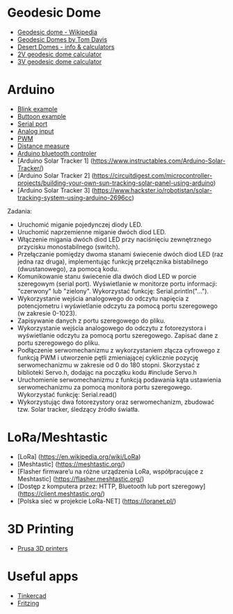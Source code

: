 # Geodesic Dome
- [Geodesic dome - Wikipedia](https://en.wikipedia.org/wiki/Geodesic_dome)
- [Geodesic Domes by Tom Davis](http://www.geometer.org/mathcircles/geodesic.pdf)
- [Desert Domes - info & calculators](https://www.desertdomes.com)
- [2V geodesic dome calculator](https://www.domerama.com/calculators/2v-geodesic-dome-calculator/)
- [3V geodesic dome calculator](https://www.domerama.com/calculators/3v-geodesic-dome-calculator/)

# Arduino
- [Blink example](https://www.arduino.cc/en/Tutorial/BuiltInExamples/Blink)
- [Buttoon example](https://www.arduino.cc/en/Tutorial/BuiltInExamples/Button)
- [Serial port](https://www.arduino.cc/reference/en/language/functions/communication/serial/print/)
- [Analog input](https://www.arduino.cc/reference/en/language/functions/analog-io/analogread/)
- [PWM](https://forbot.pl/blog/kurs-arduino-silniki-pwm-serwomechanizm-zewnetrzne-biblioteki-id3913)
- [Distance measure](https://forbot.pl/blog/kurs-arduino-czujnik-odleglosci-hc-sr04-funkcje-id4290)
- [Arduino bluetooth controler](https://play.google.com/store/apps/details?id=com.giumig.apps.bluetoothserialmonitor)
- [Arduino Solar Tracker 1] (https://www.instructables.com/Arduino-Solar-Tracker/)
- [Arduino Solar Tracker 2] (https://circuitdigest.com/microcontroller-projects/building-your-own-sun-tracking-solar-panel-using-arduino)
- [Arduino Solar Tracker 3] (https://www.hackster.io/robotistan/solar-tracking-system-using-arduino-2696cc)

Zadania: 

- Uruchomić miganie pojedynczej diody LED.
- Uruchomić naprzemienne miganie dwóch diod LED.
- Włączenie migania dwóch diod LED przy naciśnięciu zewnętrznego przycisku monostabilnego (switch).
- Przełączanie pomiędzy dwoma stanami świecenie dwóch diod LED (raz jedna raz druga), implementując funkcję przełącznika bistabilnego (dwustanowego), za pomocą kodu.
- Komunikowanie stanu świecenie dla dwóch diod LED w porcie szeregowym (serial port). Wyświetlanie w monitorze portu informacji: "czerwony" lub "zielony". Wykorzystać funkcję: Serial.println("...").
- Wykorzystanie wejścia analogowego do odczytu napięcia z potencjometru i wyświetlanie odczytu za pomocą portu szeregowego (w zakresie 0-1023).
- Zapisywanie danych z portu szeregowego do pliku.
- Wykorzystanie wejścia analogowego do odczytu z fotorezystora i wyświetlanie odczytu za pomocą portu szeregowego. Zapisać dane z portu szeregowego do pliku.
- Podłączenie serwomechanizmu z wykorzystaniem złącza cyfrowego z funkcją PWM i utworzenie pętli zmieniającej cyklicznie pozycję serwomechanizmu w zakresie od 0 do 180 stopni. Skorzystać z biblioteki Servo.h, dodając na początku kodu #include Servo.h
- Uruchomienie serwomechanizmu z funkcją podawania kąta ustawienia serwomechanizmu za pomocą monitora portu szeregowego. Wykorzystać funkcję: Serial.read()
- Wykorzystując dwa fotorezystory oraz serwomechanizm, zbudować tzw. Solar tracker, śledzący źródło światła.


# LoRa/Meshtastic 
- [LoRa] (https://en.wikipedia.org/wiki/LoRa)
- [Meshtastic] (https://meshtastic.org/)
- [Flasher firmware’u na różne urządzenia LoRa, współpracujące z Meshtastic] (https://flasher.meshtastic.org/)
- [Dostęp z komputera przez: HTTP, Bluetooth lub port szeregowy] (https://client.meshtastic.org/)
- [Polska sieć w projekcie LoRa-NET] (https://loranet.pl/)

# 3D Printing
- [Prusa 3D printers](https://www.prusa3d.com/pl)

# Useful apps
- [Tinkercad](https://www.tinkercad.com/)
- [Fritzing](https://fritzing.org/)
